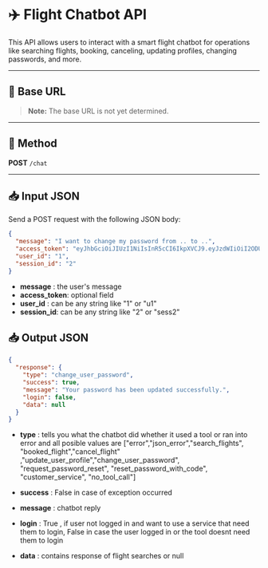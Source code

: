 # ✈️ Flight Chatbot API

This API allows users to interact with a smart flight chatbot for operations like searching flights, booking, canceling, updating profiles, changing passwords, and more.

---

## 📍 Base URL

> **Note:** The base URL is not yet determined.

---

## 🔁 Method

**POST** `/chat`

---

## 📥 Input JSON

Send a POST request with the following JSON body:

```json
{
  "message": "I want to change my password from .. to ..",
  "access_token": "eyJhbGciOiJIUzI1NiIsInR5cCI6IkpXVCJ9.eyJzdWIiOiI2ODU1YTJhMjMwYjhiMzA..",
  "user_id": "1",
  "session_id": "2"
}
```

- **message** : the user's message
- **access_token**: optional field
- **user_id** : can be any string like "1" or "u1"
- **session_id**: can be any string like "2" or "sess2"

## 📥 Output JSON

```json
{
  "response": {
    "type": "change_user_password",
    "success": true,
    "message": "Your password has been updated successfully.",
    "login": false,
    "data": null
  }
}
```

- **type** : tells you what the chatbot did whether it used a tool or ran into error and all posible values are ["error","json_error","search_flights", "booked_flight","cancel_flight" ,"update_user_profile","change_user_password", "request_password_reset", "reset_password_with_code", "customer_service", "no_tool_call"]

- **success** : False in case of exception occurred
- **message** : chatbot reply
- **login** : True , if user not logged in and want to use a service that need them to login, False in case the user logged in or the tool doesnt need them to login
- **data** : contains response of flight searches or null
